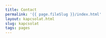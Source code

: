 ```yaml
---
title: Contact
permalink: '{{ page.fileSlug }}/index.html'
layout: kapcsolat.html
slug: kapcsolat
tags: pages
---
```



